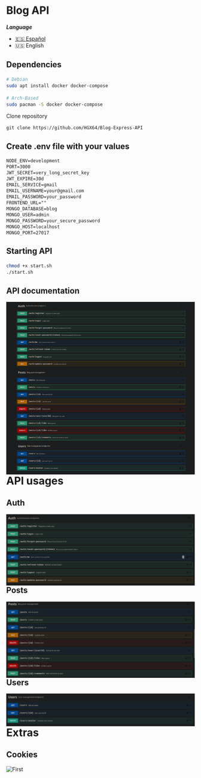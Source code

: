 # Blog API

***Language***
- [🇪🇸 Español](./README.es.md)
- 🇺🇸 English

## Dependencies
```bash
# Debian
sudo apt install docker docker-compose

# Arch-Based
sudo pacman -S docker docker-compose
```

Clone repository
```bash[
git clone https://github.com/HGX64/Blog-Express-API
```

## Create .env file with your values
```env
NODE_ENV=development
PORT=3000
JWT_SECRET=very_long_secret_key
JWT_EXPIRE=30d
EMAIL_SERVICE=gmail
EMAIL_USERNAME=your@gmail.com
EMAIL_PASSWORD=your_password
FRONTEND_URL=""
MONGO_DATABASE=blog
MONGO_USER=admin
MONGO_PASSWORD=your_secure_password
MONGO_HOST=localhost
MONGO_PORT=27017
```

## Starting API
```bash
chmod +x start.sh
./start.sh
```

## API documentation
<p align="center">
<img src="assets/api_documentation.png"
        alt="First"
        style="float: left; margin-right: 10px;" />
</p>

# API usages
## Auth
<p align="center">
<img src="assets/api_auth.png"
        alt="First"
        style="float: left; margin-right: 10px;" />
</p>

## Posts
<p align="center">
<img src="assets/api_posts.png"
        alt="First"
        style="float: left; margin-right: 10px;" />
</p>

## Users
<p align="center">
<img src="assets/api_users.png"
        alt="First"
        style="float: left; margin-right: 10px;" />
</p>

# Extras
## Cookies
<p align="center">
<img src="https://drive.google.com/file/d/1xXr7Nmh71GCdVlIanxbohdXnzIP12Vcw/view?usp=drive_link"
        alt="First"
        style="float: left; margin-right: 10px;" />
</p>

